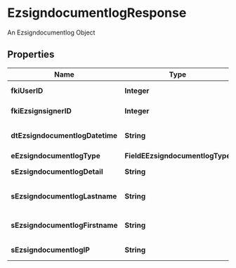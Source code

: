 

# EzsigndocumentlogResponse

An Ezsigndocumentlog Object

## Properties

Name | Type | Description | Notes
------------ | ------------- | ------------- | -------------
**fkiUserID** | **Integer** | The unique ID of the User | 
**fkiEzsignsignerID** | **Integer** | The unique ID of the Ezsignsigner | 
**dtEzsigndocumentlogDatetime** | **String** | The date and time at which the event was logged | 
**eEzsigndocumentlogType** | **FieldEEzsigndocumentlogType** |  | 
**sEzsigndocumentlogDetail** | **String** | The detail of the Ezsigndocumentlog | 
**sEzsigndocumentlogLastname** | **String** | The last name of the User or Ezsignsigner | 
**sEzsigndocumentlogFirstname** | **String** | The first name of the User or Ezsignsigner | 
**sEzsigndocumentlogIP** | **String** | Represent an IP address. | 



